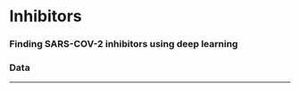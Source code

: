 # Inhibitors
### Finding SARS-COV-2 inhibitors using deep learning

### Data
_______________________________________________________________________________________
